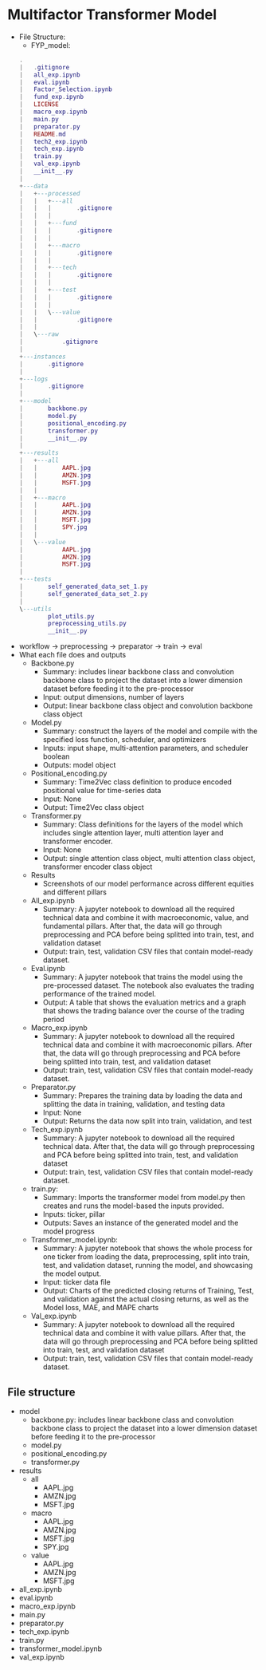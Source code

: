 # Multifactor Transformer Model

- File Structure:
  - FYP_model:
  ```lua
  .
  |   .gitignore
  |   all_exp.ipynb
  |   eval.ipynb
  |   Factor_Selection.ipynb
  |   fund_exp.ipynb
  |   LICENSE
  |   macro_exp.ipynb
  |   main.py
  |   preparator.py
  |   README.md
  |   tech2_exp.ipynb
  |   tech_exp.ipynb
  |   train.py
  |   val_exp.ipynb
  |   __init__.py
  |   
  +---data
  |   +---processed
  |   |   +---all
  |   |   |       .gitignore
  |   |   |
  |   |   +---fund
  |   |   |       .gitignore
  |   |   |
  |   |   +---macro
  |   |   |       .gitignore
  |   |   |
  |   |   +---tech
  |   |   |       .gitignore
  |   |   |
  |   |   +---test
  |   |   |       .gitignore
  |   |   |
  |   |   \---value
  |   |           .gitignore
  |   |
  |   \---raw
  |           .gitignore
  |
  +---instances
  |       .gitignore
  |
  +---logs
  |       .gitignore
  |
  +---model
  |       backbone.py
  |       model.py
  |       positional_encoding.py
  |       transformer.py
  |       __init__.py
  |
  +---results
  |   +---all
  |   |       AAPL.jpg
  |   |       AMZN.jpg
  |   |       MSFT.jpg
  |   |
  |   +---macro
  |   |       AAPL.jpg
  |   |       AMZN.jpg
  |   |       MSFT.jpg
  |   |       SPY.jpg
  |   |       
  |   \---value
  |           AAPL.jpg
  |           AMZN.jpg
  |           MSFT.jpg
  |
  +---tests
  |       self_generated_data_set_1.py
  |       self_generated_data_set_2.py
  |
  \---utils
          plot_utils.py
          preprocessing_utils.py
          __init__.py
  ```
- workflow -> preprocessing -> preparator -> train -> eval
- What each file does and outputs
  - Backbone.py
    - Summary:  includes linear backbone class and convolution backbone class to project the dataset into a lower dimension dataset before feeding it to the pre-processor
    - Input: output dimensions, number of layers
    - Output: linear backbone class object and convolution backbone class object
  - Model.py
    - Summary: construct the layers of the model and compile with the specified loss function, scheduler, and optimizers
    - Inputs: input shape, multi-attention parameters, and scheduler boolean
    - Outputs: model object
  - Positional_encoding.py
    - Summary: Time2Vec class definition to produce encoded positional value for time-series data
    - Input: None
    - Output: Time2Vec class object
  - Transformer.py
    - Summary: Class definitions for the layers of the model which includes single attention layer, multi attention layer and transformer encoder.
    - Input: None
    - Output: single attention class object, multi attention class object, transformer encoder class object
  - Results
    - Screenshots of our model performance across different equities and different pillars
  - All_exp.ipynb
    - Summary: A jupyter notebook to download all the required technical data and combine it with macroeconomic, value, and fundamental pillars. After that, the data will go through preprocessing and PCA before being splitted into train, test, and validation dataset
    - Output: train, test, validation CSV files that contain model-ready dataset.
  - Eval.ipynb
    - Summary: A jupyter notebook that trains the model using the pre-processed dataset. The notebook also evaluates the trading performance of the trained model.
    - Output: A table that shows the evaluation metrics and a graph that shows the trading balance over the course of the trading period
  - Macro_exp.ipynb
    - Summary: A jupyter notebook to download all the required technical data and combine it with macroeconomic pillars. After that, the data will go through preprocessing and PCA before being splitted into train, test, and validation dataset
    - Output: train, test, validation CSV files that contain model-ready dataset.
  - Preparator.py
    - Summary: Prepares the training data by loading the data and splitting the data in training, validation, and testing data 
    - Input: None
    - Output: Returns the data now split into train, validation, and test 
  - Tech_exp.ipynb
    - Summary: A jupyter notebook to download all the required technical data. After that, the data will go through preprocessing and PCA before being splitted into train, test, and validation dataset
    - Output: train, test, validation CSV files that contain model-ready dataset.
  - train.py:
    - Summary: Imports the transformer model from model.py then creates and runs the model-based the inputs provided.
    - Inputs: ticker, pillar
    - Outputs: Saves an instance of the generated model and the model progress
  - Transformer_model.ipynb:
    - Summary: A jupyter notebook that shows the whole process for one ticker from loading the data, preprocessing, split into train, test, and validation dataset, running the model, and showcasing the model output.
    - Input: ticker data file
    - Output: Charts of the predicted closing returns of Training, Test, and validation against the actual closing returns, as well as the Model loss, MAE, and MAPE charts
  - Val_exp.ipynb
    - Summary: A jupyter notebook to download all the required technical data and combine it with value pillars. After that, the data will go through preprocessing and PCA before being splitted into train, test, and validation dataset
    - Output: train, test, validation CSV files that contain model-ready dataset.


## File structure
* model
  * backbone.py: includes linear backbone class and convolution backbone class to project the dataset into a lower dimension dataset before feeding it to the pre-processor
  * model.py
  * positional_encoding.py
  * transformer.py
* results
  * all
    * AAPL.jpg
    * AMZN.jpg
    * MSFT.jpg
  * macro
    * AAPL.jpg
    * AMZN.jpg
    * MSFT.jpg
    * SPY.jpg
  * value
    * AAPL.jpg
    * AMZN.jpg
    * MSFT.jpg
* all_exp.ipynb
* eval.ipynb
* macro_exp.ipynb
* main.py
* preparator.py
* tech_exp.ipynb
* train.py
* transformer_model.ipynb
* val_exp.ipynb
